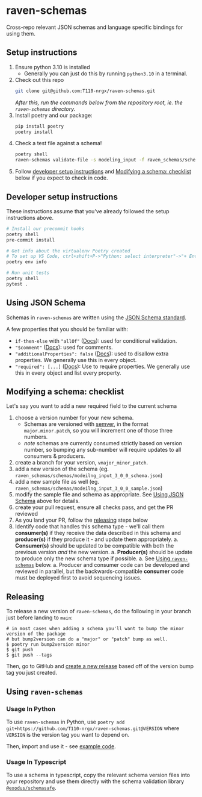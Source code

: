 # raven-schemas
Cross-repo relevant JSON schemas and language specific bindings for using them.


## Setup instructions

1. Ensure python 3.10 is installed
    * Generally you can just do this by running `python3.10` in a terminal.
1. Check out this repo
    ```bash
    git clone git@github.com:T110-nrgx/raven-schemas.git
    ```
    *After this, run the commands below from the repository root, ie. the `raven-schemas` directory.*
1. Install poetry and our package:
    ```bash
    pip install poetry
    poetry install
    ```
1. Check a test file against a schema!
    ```bash
    poetry shell
    raven-schemas validate-file -s modeling_input -f raven_schemas/schemas/modeling_input_1_0_0_sample.json -v 1.0.0
    ```
1. Follow [developer setup instructions](#developer-setup-instructions) and [Modifying a schema: checklist](#modifying-a-schema-checklist) below if you expect to check in code.


## Developer setup instructions

These instructions assume that you've already followed the setup instructions above.
```bash
# Install our precommit hooks
poetry shell
pre-commit install

# Get info about the virtualenv Poetry created
# To set up VS Code, ctrl+shift+P->"Python: select interpreter"->"+ Enter interpreter path..." and paste the Virtualenv executable path this command produces.
poetry env info

# Run unit tests
poetry shell
pytest .
```


## Using JSON Schema

Schemas in `raven-schemas` are written using the [JSON Schema standard](https://json-schema.org/understanding-json-schema).

A few properties that you should be familiar with:
* `if-then-else` with `"allOf"` ([Docs](https://json-schema.org/understanding-json-schema/reference/comments#comments)): used for conditional validation.
* `"$comment"` ([Docs](https://json-schema.org/understanding-json-schema/reference/comments#comments)): used for comments.
* `"additionalProperties": false` ([Docs](https://json-schema.org/understanding-json-schema/reference/object#additional-properties)): used to disallow extra properties. We generally use this in every object.
* `"required": [...]` ([Docs](https://json-schema.org/understanding-json-schema/reference/object#required)): Use to require properties. We generally use this in every object and list every property.


## Modifying a schema: checklist

Let's say you want to add a new required field to the current schema
1. choose a version number for your new schema.
    * Schemas are versioned with [semver](https://semver.org/), in the format `major.minor.patch`, so you will increment one of those three numbers.
    * *note* schemas are currently consumed strictly based on version number, so bumping any sub-number will require updates to all consumers & producers.
1. create a branch for your version, `vmajor_minor_patch`.
1. add a new version of the schema (eg. `raven_schemas/schemas/modeilng_input_3_0_0_schema.json`)
1. add a new sample file as well   (eg. `raven_schemas/schemas/modeilng_input_3_0_0_sample.json`)
1. modify the sample file and schema as appropriate. See [Using JSON Schema](#using-json-schema) above for details.
1. create your pull request, ensure all checks pass, and get the PR reviewed
1. As you land your PR, follow the [releasing](#releasing) steps below
1. Identify code that handles this schema type - we'll call them **consumer(s)** if they receive the data described in this schema and **producer(s)** if they produce it - and update them appropriately.
   a. **Consumer(s)** should be updated to be compatible with both the previous version *and* the new version.
   a. **Producer(s)** should be update to produce only the new schema type if possible.
   a. See [Using `raven-schemas`](#using-raven-schemas) below.
   a. Producer and consumer code can be developed and reviewed in parallel, but the backwards-compatible **consumer** code must be deployed first to avoid sequencing issues.


## Releasing

To release a new version of `raven-schemas`, do the following in your branch just before landing to `main`:

```
# in most cases when adding a schema you'll want to bump the minor version of the package
# but bump2version can do a "major" or "patch" bump as well.
$ poetry run bump2version minor
$ git push
$ git push --tags
```

Then, go to GitHub and [create a new release](https://github.com/T110-nrgx/raven-schemas/releases/new) based off of the version bump tag you just created.

## Using `raven-schemas`

### Usage In Python

To use `raven-schemas` in Python, use `poetry add git+https://github.com/T110-nrgx/raven-schemas.git@VERSION` where `VERSION` is the version tag you want to depend on.

Then, import and use it - see [example code](https://github.com/T110-nrgx/energy-modeling/blob/3db22e8cdb43b0adc4ad0e1d0669c2a38bdfdd97/nrgx_building_model/data_types.py#L150).


### Usage In Typescript

To use a schema in typescript, copy the relevant schema version files into your repository and use them directly with the schema validation library [`@exodus/schemasafe`](https://github.com/ExodusMovement/schemasafe#installation).
